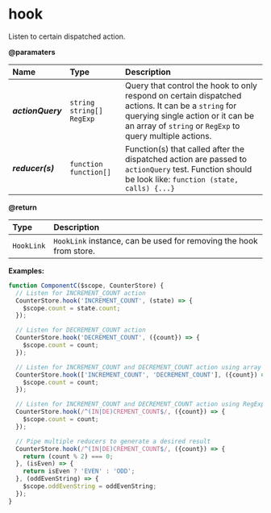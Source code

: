 # hook

Listen to certain dispatched action.

**@paramaters**

| Name | Type | Description |
| :--- | :--- | :--- |
| _**actionQuery**_ | `string`  `string[]` `RegExp` | Query that control the hook to only respond on certain dispatched actions. It can be a `string` for querying single action or it can be an array of `string` or `RegExp` to query multiple actions. |
| _**reducer\(s\)**_ | `function` `function[]` | Function\(s\) that called after the dispatched action are passed to `actionQuery` test. Function should be look like: `function (state, calls) {...}` |

**@return**

| Type | Description |
| :--- | :--- |
| `HookLink` | `HookLink` instance, can be used for removing the hook from store. |

**Examples:**

```javascript
function ComponentC($scope, CounterStore) {
  // Listen for INCREMENT_COUNT action
  CounterStore.hook('INCREMENT_COUNT', (state) => {
    $scope.count = state.count;
  });

  // Listen for DECREMENT_COUNT action
  CounterStore.hook('DECREMENT_COUNT', ({count}) => {
    $scope.count = count;
  });

  // Listen for INCREMENT_COUNT and DECREMENT_COUNT action using array
  CounterStore.hook(['INCREMENT_COUNT', 'DECREMENT_COUNT'], ({count}) => {
    $scope.count = count;
  });

  // Listen for INCREMENT_COUNT and DECREMENT_COUNT action using RegExp
  CounterStore.hook(/^(IN|DE)CREMENT_COUNT$/, ({count}) => {
    $scope.count = count;
  });

  // Pipe multiple reducers to generate a desired result
  CounterStore.hook(/^(IN|DE)CREMENT_COUNT$/, ({count}) => {
    return (count % 2) === 0;
  }, (isEven) => {
    return isEven ? 'EVEN' : 'ODD';
  }, (oddEvenString) => {
    $scope.oddEvenString = oddEvenString;
  });
}
```



